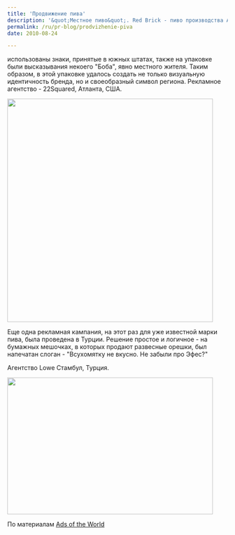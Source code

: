 ```yaml
---
title: 'Продвижение пива'
description: '&quot;Местное пиво&quot;. Red Brick - пиво производства Atlanta Brewing Company. Агентству нужно было создать новую идентичность для пива, опираясь на концепцию &quot;Местное пиво&quot;. Дело в том, что пиво, произведенное не в южных штатах - почти все импортное.'
permalink: /ru/pr-blog/prodvizhenie-piva
date: 2010-08-24

---
```


использованы знаки, принятые в южных штатах, также на упаковке были высказывания некоего "Боба", явно местного жителя. Таким образом, в этой упаковке удалось создать не только визуальную идентичность бренда, но и своеобразный символ региона.  Рекламное агентство - 22Squared, Атланта, США.

<img src="{{ site.assets }}/upload/Porter.jpg" alt="" class="post__img" width="470" height="511">

Еще одна рекламная кампания, на этот раз для уже известной марки пива, была проведена в Турции. Решение простое и логичное - на бумажных мешочках, в которых продают развесные орешки, был напечатан слоган  - "Всухомятку не вкусно. Не забыли про Эфес?"

Агентство Lowe Стамбул, Турция.

<img src="{{ site.assets }}/upload/efesPaperBag.jpg" alt="" class="post__img" width="470" height="313">

По материалам <a href="https://www.adsoftheword.com">Ads of the World</a>

